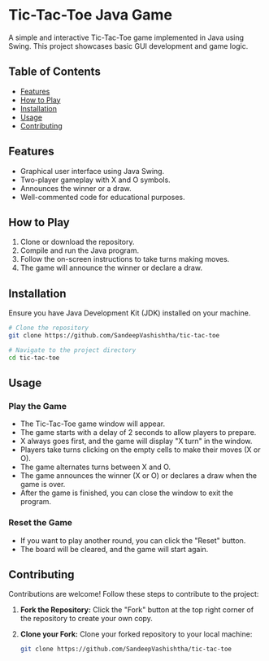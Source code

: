 # Tic-Tac-Toe Java Game

A simple and interactive Tic-Tac-Toe game implemented in Java using Swing. This project showcases basic GUI development and game logic.

## Table of Contents

- [Features](#features)
- [How to Play](#how-to-play)
- [Installation](#installation)
- [Usage](#usage)
- [Contributing](#contributing)

## Features

- Graphical user interface using Java Swing.
- Two-player gameplay with X and O symbols.
- Announces the winner or a draw.
- Well-commented code for educational purposes.

## How to Play

1. Clone or download the repository.
2. Compile and run the Java program.
3. Follow the on-screen instructions to take turns making moves.
4. The game will announce the winner or declare a draw.

## Installation

Ensure you have Java Development Kit (JDK) installed on your machine.

```bash
# Clone the repository
git clone https://github.com/SandeepVashishtha/tic-tac-toe

# Navigate to the project directory
cd tic-tac-toe
```

## Usage
### Play the Game
- The Tic-Tac-Toe game window will appear.
- The game starts with a delay of 2 seconds to allow players to prepare.
- X always goes first, and the game will display "X turn" in the window.
- Players take turns clicking on the empty cells to make their moves (X or O).
- The game alternates turns between X and O.
- The game announces the winner (X or O) or declares a draw when the game is over.
- After the game is finished, you can close the window to exit the program.

### Reset the Game
- If you want to play another round, you can click the "Reset" button.
- The board will be cleared, and the game will start again.


## Contributing

Contributions are welcome! Follow these steps to contribute to the project:

1. **Fork the Repository:**
   Click the "Fork" button at the top right corner of the repository to create your own copy.

2. **Clone your Fork:**
   Clone your forked repository to your local machine:

   ```bash
   git clone https://github.com/SandeepVashishtha/tic-tac-toe


